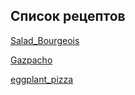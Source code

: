 ## Список рецептов

[Salad_Bourgeois](Salad_Bourgeois.md)

[Gazpacho](Gazpacho.md)

[eggplant_pizza](eggplant_pizza.md)



